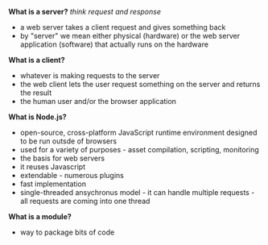 __What is a server?__
_think request and response_
* a web server takes a client request and gives something back
* by "server" we mean either physical (hardware) or the web server application (software) that actually runs on the hardware

__What is a client?__
* whatever is making requests to the server
* the web client lets the user request something on the server and returns the result
* the human user and/or the browser application

__What is Node.js?__
* open-source, cross-platform JavaScript runtime environment designed to be run outsde of browsers
* used for a variety of purposes - asset compilation, scripting, monitoring
* the basis for web servers
* it reuses Javascript
* extendable - numerous plugins
* fast implementation
* single-threaded ansychronus model - it can handle multiple requests  - all requests are coming into one thread

__What is a module?__
* way to package bits of code